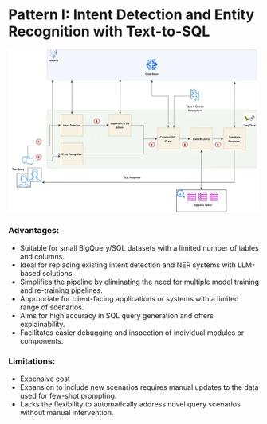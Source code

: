 # Pattern I: Intent Detection and Entity Recognition with Text-to-SQL

<img src="../img/001.webp">

### Advantages:
- Suitable for small BigQuery/SQL datasets with a limited number of tables and columns.
- Ideal for replacing existing intent detection and NER systems with LLM-based solutions.
- Simplifies the pipeline by eliminating the need for multiple model training and re-training pipelines.
- Appropriate for client-facing applications or systems with a limited range of scenarios.
- Aims for high accuracy in SQL query generation and offers explainability.
- Facilitates easier debugging and inspection of individual modules or components.

### Limitations:

- Expensive cost
- Expansion to include new scenarios requires manual updates to the data used for few-shot prompting.
- Lacks the flexibility to automatically address novel query scenarios without manual intervention.

